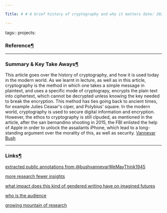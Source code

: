 ```yaml
---

Title: # # A brief history of cryptography and why it matters date: 2023-02-08 type: Article:

---
```


tags:: projects:[](https://natmeng.github.io/memx2/sources/Encryption/)

### Reference[¶](https://natmeng.github.io/memx2/sources/Encryption/#reference "Permanent link")



---

### Summary & Key Take Aways[¶](https://natmeng.github.io/memx2/sources/Encryption/#summary-key-take-aways "Permanent link")
This article goes over the history of cryptography, and how it is used today in the modern world. As we learnt in lecture, as well as in this article, cryptography is the method in which one takes a simple message in plaintext, and uses a specific mode of cryptograpy, encrypts the plain text into ciphertext, which cannot be decrypted unless knowing the key needed to break the encryption. This method has ties going back to ancient times, for example Julies Ceasar's ciper, and Polybius' square. In the modern world, cryptography is used to secure digital information and encryption. However, the ethos to cryptography is still clpuded, as mentioned in the article, after the san bernandino shooting in 2015, the FBI enlisted the help of Apple in order to unlock the assailants iPhone, which lead to a long-standing argument over the morality of this, as well as security.
[Vannevar Bush](https://en.wikipedia.org/wiki/Vannevar_Bush) 

---

### Links[¶](https://shawngraham.github.io/hist1900c-demo-memex/sources/%40bushvannevarWeMayThink1945/#links "Permanent link")

[extracted public annotations from @bushvannevarWeMayThink1945](https://shawngraham.github.io/hist1900c-demo-memex/thoughts/extracted%20public%20annotations%20from%20%40bushvannevarWeMayThink1945/)

[more research fewer insights](https://shawngraham.github.io/hist1900c-demo-memex/thoughts/more%20research%20fewer%20insights/)

[what impact does this kind of gendered writing have on imagined futures](https://shawngraham.github.io/hist1900c-demo-memex/thoughts/what%20impact%20does%20this%20kind%20of%20gendered%20writing%20have%20on%20imagined%20futures/)

[who is the audience](https://shawngraham.github.io/hist1900c-demo-memex/thoughts/who%20is%20the%20audience/)

[growing mountain of research](https://shawngraham.github.io/hist1900c-demo-memex/thoughts/growing%20mountain%20of%20research/)





